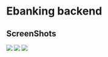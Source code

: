 #  Ebanking backend

<h2>ScreenShots</h2>
<img src="https://github.com/meggouriIsmail/II-BDCC/assets/76167322/7a11b399-43fc-4e62-a1cc-1f726dd14e09"/>

<img src="https://github.com/meggouriIsmail/II-BDCC/assets/76167322/80bf0202-3168-4290-b788-506f1ffe1565"/>

<img src="https://github.com/meggouriIsmail/II-BDCC/assets/76167322/61ff9b4d-71f9-4051-95c7-45befedc9e4d"/>
